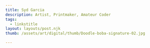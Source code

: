 ```yaml
---
title: Syd Garcia
description: Artist, Printmaker, Amateur Coder
tags:
  - linkstitle
layout: layouts/post.njk
thumb: /assets/art/digital/thumb/Doodle-boba-signature-02.jpg

---
```


